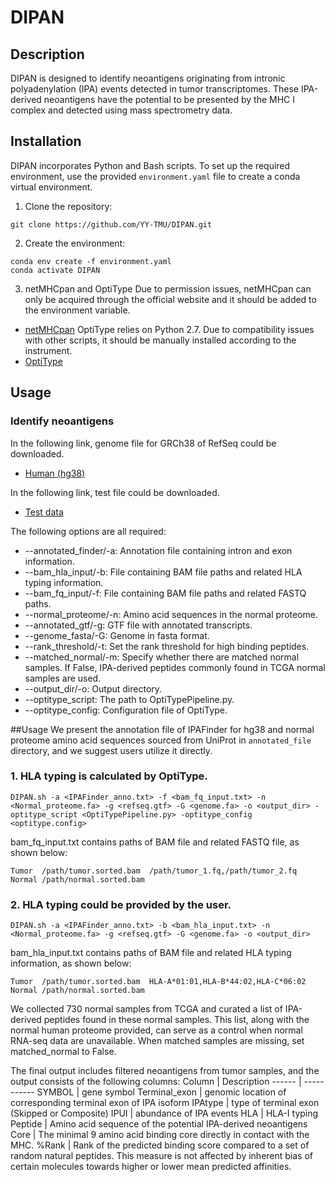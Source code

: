 # DIPAN

## Description
DIPAN is designed to identify neoantigens originating from intronic polyadenylation (IPA) events detected in tumor transcriptomes. These IPA-derived neoantigens have the potential to be presented by the MHC I complex and detected using mass spectrometry data.

## Installation
DIPAN incorporates Python and Bash scripts. To set up the required environment, use the provided `environment.yaml` file to create a conda virtual environment.

1. Clone the repository:
```
git clone https://github.com/YY-TMU/DIPAN.git
```

2. Create the environment:
```
conda env create -f environment.yaml
conda activate DIPAN
```

3. netMHCpan and OptiType
Due to permission issues, netMHCpan can only be acquired through the official website and it should be added to the environment variable.
- [netMHCpan](https://services.healthtech.dtu.dk/services/NetMHCpan-4.0/)
OptiType relies on Python 2.7. Due to compatibility issues with other scripts, it should be manually installed according to the instrument.
- [OptiType](https://github.com/FRED-2/OptiType)


## Usage
### Identify neoantigens
In the following link, genome file for GRCh38 of RefSeq could be downloaded.
- [Human (hg38)](https://hgdownload.soe.ucsc.edu/goldenPath/archive/hg38/ncbiRefSeq/109.20211119/hg38.109.20211119.ncbiRefSeq.gtf.gz)

In the following link, test file could be downloaded.
- [Test data](https://zenodo.org/records/10970002)

The following options are all required:
- --annotated_finder/-a: Annotation file containing intron and exon information.
- --bam_hla_input/-b: File containing BAM file paths and related HLA typing information.
- --bam_fq_input/-f: File containing BAM file paths and related FASTQ paths.
- --normal_proteome/-n: Amino acid sequences in the normal proteome.
- --annotated_gtf/-g: GTF file with annotated transcripts.
- --genome_fasta/-G: Genome in fasta format.
- --rank_threshold/-t: Set the rank threshold for high binding peptides.
- --matched_normal/-m: Specify whether there are matched normal samples. If False, IPA-derived peptides commonly found in TCGA normal samples are used.
- --output_dir/-o: Output directory.
- --optitype_script: The path to OptiTypePipeline.py.
- --optitype_config: Configuration file of OptiType.

##Usage
We present the annotation file of IPAFinder for hg38 and normal proteome amino acid sequences sourced from UniProt in `annotated_file` directory, and we suggest users utilize it directly.
### 1. HLA typing is calculated by OptiType.
```
DIPAN.sh -a <IPAFinder_anno.txt> -f <bam_fq_input.txt> -n <Normal_proteome.fa> -g <refseq.gtf> -G <genome.fa> -o <output_dir> -optitype_script <OptiTypePipeline.py> -optitype_config <optitype.config>
```
bam_fq_input.txt contains paths of BAM file and related FASTQ file, as shown below:
```
Tumor  /path/tumor.sorted.bam  /path/tumor_1.fq,/path/tumor_2.fq
Normal /path/normal.sorted.bam   
```
### 2. HLA typing could be provided by the user.
```
DIPAN.sh -a <IPAFinder_anno.txt> -b <bam_hla_input.txt> -n <Normal_proteome.fa> -g <refseq.gtf> -G <genome.fa> -o <output_dir>
```
bam_hla_input.txt contains paths of BAM file and related HLA typing information, as shown below:
```
Tumor  /path/tumor.sorted.bam  HLA-A*01:01,HLA-B*44:02,HLA-C*06:02
Normal /path/normal.sorted.bam   
```
We collected 730 normal samples from TCGA and curated a list of IPA-derived peptides found in these normal samples. This list, along with the normal human proteome provided, can serve as a control when normal RNA-seq data are unavailable. When matched samples are missing, set matched_normal to False.

The final output includes filtered neoantigens from tumor samples, and the output consists of the following columns:
Column | Description
------ | -----------
SYMBOL | gene symbol
Terminal_exon | genomic location of corresponding terminal exon of IPA isoform
IPAtype | type of terminal exon (Skipped or Composite)
IPUI | abundance of IPA events
HLA | HLA-I typing
Peptide | Amino acid sequence of the potential IPA-derived neoantigens
Core | The minimal 9 amino acid binding core directly in contact with the MHC.
%Rank | Rank of the predicted binding score compared to a set of random natural peptides. This measure is not affected by inherent bias of certain molecules towards higher or lower mean predicted affinities.



